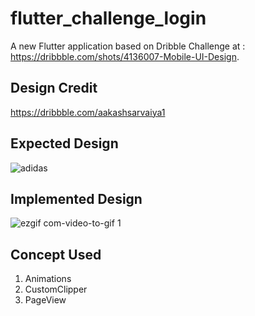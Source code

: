 # flutter_challenge_login

A new Flutter application based on Dribble Challenge at : https://dribbble.com/shots/4136007-Mobile-UI-Design.

## Design Credit
https://dribbble.com/aakashsarvaiya1

## Expected Design
![adidas](https://user-images.githubusercontent.com/16761273/52116371-f90d5200-2636-11e9-8292-b7ac0b9e680e.png)

## Implemented Design
![ezgif com-video-to-gif 1](https://user-images.githubusercontent.com/16761273/52116345-ea269f80-2636-11e9-9141-95b6420f754f.gif)

## Concept Used
1. Animations
2. CustomClipper
3. PageView
